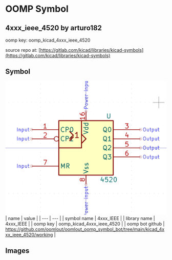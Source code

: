 # OOMP Symbol  
## 4xxx_ieee_4520  by arturo182  
  
oomp key: oomp_kicad_4xxx_ieee_4520  
  
source repo at: [https://gitlab.com/kicad/libraries/kicad-symbols](https://gitlab.com/kicad/libraries/kicad-symbols)  
## Symbol  
  
[![working.png](working_600.png)](working.png)  
| name | value | 
| --- | --- | 
| symbol name | 4xxx_IEEE | 
| library name | 4xxx_IEEE | 
| oomp key | oomp_kicad_4xxx_ieee_4520 | 
| oomp bot github | https://github.com/oomlout/oomlout_oomp_symbol_bot/tree/main/kicad_4xxx_ieee_4520/working | 
## Images  
